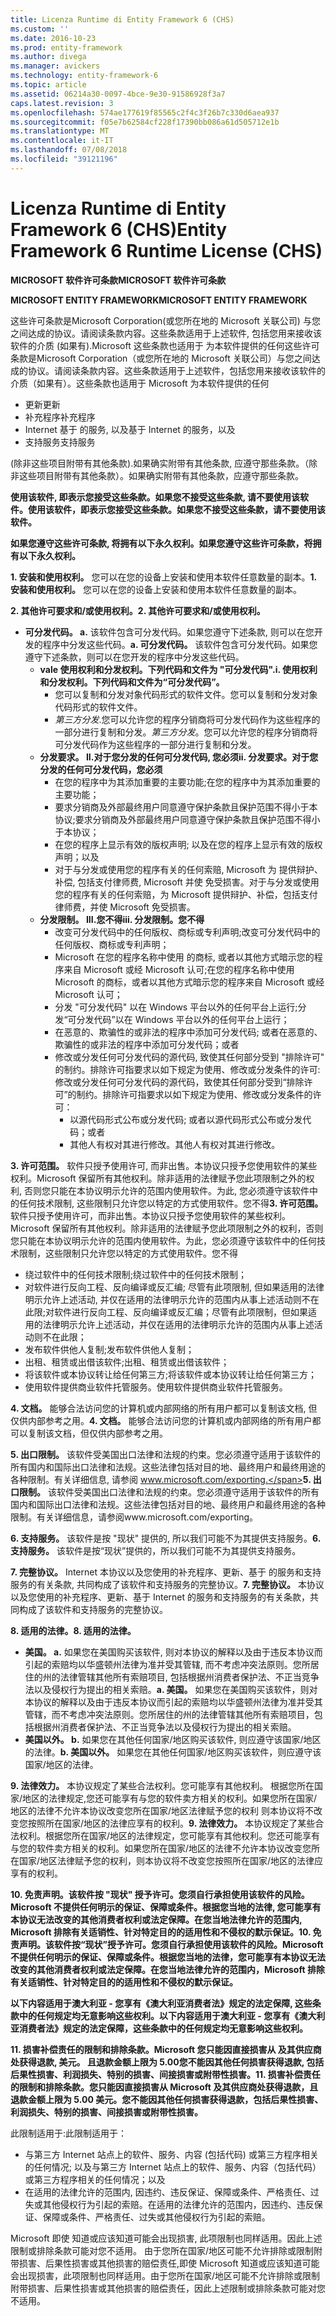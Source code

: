 ```yaml
---
title: Licenza Runtime di Entity Framework 6 (CHS)
ms.custom: ''
ms.date: 2016-10-23
ms.prod: entity-framework
ms.author: divega
ms.manager: avickers
ms.technology: entity-framework-6
ms.topic: article
ms.assetid: 06214a30-0097-4bce-9e30-91586928f3a7
caps.latest.revision: 3
ms.openlocfilehash: 574ae177619f85565c2f4c3f26b7c330d6aea937
ms.sourcegitcommit: f05e7b62584cf228f17390bb086a61d505712e1b
ms.translationtype: MT
ms.contentlocale: it-IT
ms.lasthandoff: 07/08/2018
ms.locfileid: "39121196"
---
```

# <a name="entity-framework-6-runtime-license-chs"></a><span data-ttu-id="c7fe8-102">Licenza Runtime di Entity Framework 6 (CHS)</span><span class="sxs-lookup"><span data-stu-id="c7fe8-102">Entity Framework 6 Runtime License (CHS)</span></span>
<span data-ttu-id="c7fe8-103">**MICROSOFT 软件许可条款**</span><span class="sxs-lookup"><span data-stu-id="c7fe8-103">**MICROSOFT 软件许可条款**</span></span>

<span data-ttu-id="c7fe8-104">**MICROSOFT ENTITY FRAMEWORK**</span><span class="sxs-lookup"><span data-stu-id="c7fe8-104">**MICROSOFT ENTITY FRAMEWORK**</span></span>

<span data-ttu-id="c7fe8-105">这些许可条款是Microsoft Corporation(或您所在地的 Microsoft 关联公司) 与您之间达成的协议。请阅读条款内容。这些条款适用于上述软件, 包括您用来接收该软件的介质 (如果有).Microsoft 这些条款也适用于 为本软件提供的任何</span><span class="sxs-lookup"><span data-stu-id="c7fe8-105">这些许可条款是Microsoft Corporation（或您所在地的 Microsoft 关联公司）与您之间达成的协议。请阅读条款内容。这些条款适用于上述软件，包括您用来接收该软件的介质（如果有）。这些条款也适用于 Microsoft 为本软件提供的任何</span></span>

-   <span data-ttu-id="c7fe8-106">更新</span><span class="sxs-lookup"><span data-stu-id="c7fe8-106">更新</span></span>
-   <span data-ttu-id="c7fe8-107">补充程序</span><span class="sxs-lookup"><span data-stu-id="c7fe8-107">补充程序</span></span>
-   <span data-ttu-id="c7fe8-108">Internet 基于 的服务, 以及</span><span class="sxs-lookup"><span data-stu-id="c7fe8-108">基于 Internet 的服务，以及</span></span>
-   <span data-ttu-id="c7fe8-109">支持服务</span><span class="sxs-lookup"><span data-stu-id="c7fe8-109">支持服务</span></span>

<span data-ttu-id="c7fe8-110">(除非这些项目附带有其他条款).如果确实附带有其他条款, 应遵守那些条款。</span><span class="sxs-lookup"><span data-stu-id="c7fe8-110">（除非这些项目附带有其他条款）。如果确实附带有其他条款，应遵守那些条款。</span></span>

<span data-ttu-id="c7fe8-111">**使用该软件, 即表示您接受这些条款。如果您不接受这些条款, 请不要使用该软件。**</span><span class="sxs-lookup"><span data-stu-id="c7fe8-111">**使用该软件，即表示您接受这些条款。如果您不接受这些条款，请不要使用该软件。**</span></span>

<span data-ttu-id="c7fe8-112">**如果您遵守这些许可条款, 将拥有以下永久权利。**</span><span class="sxs-lookup"><span data-stu-id="c7fe8-112">**如果您遵守这些许可条款，将拥有以下永久权利。**</span></span>

<span data-ttu-id="c7fe8-113">**1. 安装和使用权利。** 您可以在您的设备上安装和使用本软件任意数量的副本。</span><span class="sxs-lookup"><span data-stu-id="c7fe8-113">**1.    安装和使用权利。** 您可以在您的设备上安装和使用本软件任意数量的副本。</span></span>

<span data-ttu-id="c7fe8-114">**2. 其他许可要求和/或使用权利。**</span><span class="sxs-lookup"><span data-stu-id="c7fe8-114">**2.    其他许可要求和/或使用权利。**</span></span>

-   <span data-ttu-id="c7fe8-115">**可分发代码。 a.** 该软件包含可分发代码。如果您遵守下述条款, 则可以在您开发的程序中分发这些代码。</span><span class="sxs-lookup"><span data-stu-id="c7fe8-115">**a.    可分发代码。** 该软件包含可分发代码。如果您遵守下述条款，则可以在您开发的程序中分发这些代码。</span></span>
    -   <span data-ttu-id="c7fe8-116">**vale 使用权利和分发权利。下列代码和文件为 "可分发代码".**</span><span class="sxs-lookup"><span data-stu-id="c7fe8-116">**i.      使用权利和分发权利。下列代码和文件为“可分发代码”。**</span></span>
        -   <span data-ttu-id="c7fe8-117">您可以复制和分发对象代码形式的软件文件。</span><span class="sxs-lookup"><span data-stu-id="c7fe8-117">您可以复制和分发对象代码形式的软件文件。</span></span>
        -   <span data-ttu-id="c7fe8-118">*第三方分发*.您可以允许您的程序分销商将可分发代码作为这些程序的一部分进行复制和分发。</span><span class="sxs-lookup"><span data-stu-id="c7fe8-118">*第三方分发*。您可以允许您的程序分销商将可分发代码作为这些程序的一部分进行复制和分发。</span></span>
    -   <span data-ttu-id="c7fe8-119">**分发要求。 II.对于您分发的任何可分发代码, 您必须**</span><span class="sxs-lookup"><span data-stu-id="c7fe8-119">**ii.    分发要求。对于您分发的任何可分发代码，您必须**</span></span>
        -   <span data-ttu-id="c7fe8-120">在您的程序中为其添加重要的主要功能;</span><span class="sxs-lookup"><span data-stu-id="c7fe8-120">在您的程序中为其添加重要的主要功能；</span></span>
        -   <span data-ttu-id="c7fe8-121">要求分销商及外部最终用户同意遵守保护条款且保护范围不得小于本协议;</span><span class="sxs-lookup"><span data-stu-id="c7fe8-121">要求分销商及外部最终用户同意遵守保护条款且保护范围不得小于本协议；</span></span>
        -   <span data-ttu-id="c7fe8-122">在您的程序上显示有效的版权声明; 以及</span><span class="sxs-lookup"><span data-stu-id="c7fe8-122">在您的程序上显示有效的版权声明；以及</span></span>
        -   <span data-ttu-id="c7fe8-123">对于与分发或使用您的程序有关的任何索赔, Microsoft 为 提供辩护、补偿, 包括支付律师费, Microsoft 并使 免受损害。</span><span class="sxs-lookup"><span data-stu-id="c7fe8-123">对于与分发或使用您的程序有关的任何索赔，为 Microsoft 提供辩护、补偿，包括支付律师费，并使 Microsoft 免受损害。</span></span>
    -   <span data-ttu-id="c7fe8-124">**分发限制。 III.您不得**</span><span class="sxs-lookup"><span data-stu-id="c7fe8-124">**iii.   分发限制。您不得**</span></span>
        -   <span data-ttu-id="c7fe8-125">改变可分发代码中的任何版权、商标或专利声明;</span><span class="sxs-lookup"><span data-stu-id="c7fe8-125">改变可分发代码中的任何版权、商标或专利声明；</span></span>
        -   <span data-ttu-id="c7fe8-126">Microsoft 在您的程序名称中使用 的商标, 或者以其他方式暗示您的程序来自 Microsoft 或经 Microsoft 认可;</span><span class="sxs-lookup"><span data-stu-id="c7fe8-126">在您的程序名称中使用 Microsoft 的商标，或者以其他方式暗示您的程序来自 Microsoft 或经 Microsoft 认可；</span></span>
        -   <span data-ttu-id="c7fe8-127">分发 "可分发代码" 以在 Windows 平台以外的任何平台上运行;</span><span class="sxs-lookup"><span data-stu-id="c7fe8-127">分发“可分发代码”以在 Windows 平台以外的任何平台上运行；</span></span>
        -   <span data-ttu-id="c7fe8-128">在恶意的、欺骗性的或非法的程序中添加可分发代码; 或者</span><span class="sxs-lookup"><span data-stu-id="c7fe8-128">在恶意的、欺骗性的或非法的程序中添加可分发代码；或者</span></span>
        -   <span data-ttu-id="c7fe8-129">修改或分发任何可分发代码的源代码, 致使其任何部分受到 "排除许可" 的制约。排除许可指要求以如下规定为使用、修改或分发条件的许可:</span><span class="sxs-lookup"><span data-stu-id="c7fe8-129">修改或分发任何可分发代码的源代码，致使其任何部分受到“排除许可”的制约。排除许可指要求以如下规定为使用、修改或分发条件的许可：</span></span>
            -   <span data-ttu-id="c7fe8-130">以源代码形式公布或分发代码; 或者</span><span class="sxs-lookup"><span data-stu-id="c7fe8-130">以源代码形式公布或分发代码；或者</span></span>
            -   <span data-ttu-id="c7fe8-131">其他人有权对其进行修改。</span><span class="sxs-lookup"><span data-stu-id="c7fe8-131">其他人有权对其进行修改。</span></span>

<span data-ttu-id="c7fe8-132">**3. 许可范围。** 软件只授予使用许可, 而非出售。本协议只授予您使用软件的某些权利。Microsoft 保留所有其他权利。除非适用的法律赋予您此项限制之外的权利, 否则您只能在本协议明示允许的范围内使用软件。为此, 您必须遵守该软件中的任何技术限制, 这些限制只允许您以特定的方式使用软件。您不得</span><span class="sxs-lookup"><span data-stu-id="c7fe8-132">**3.    许可范围。** 软件只授予使用许可，而非出售。本协议只授予您使用软件的某些权利。Microsoft 保留所有其他权利。除非适用的法律赋予您此项限制之外的权利，否则您只能在本协议明示允许的范围内使用软件。为此，您必须遵守该软件中的任何技术限制，这些限制只允许您以特定的方式使用软件。您不得</span></span>

-   <span data-ttu-id="c7fe8-133">绕过软件中的任何技术限制;</span><span class="sxs-lookup"><span data-stu-id="c7fe8-133">绕过软件中的任何技术限制；</span></span>
-   <span data-ttu-id="c7fe8-134">对软件进行反向工程、反向编译或反汇编; 尽管有此项限制, 但如果适用的法律明示允许上述活动, 并仅在适用的法律明示允许的范围内从事上述活动则不在此限;</span><span class="sxs-lookup"><span data-stu-id="c7fe8-134">对软件进行反向工程、反向编译或反汇编；尽管有此项限制，但如果适用的法律明示允许上述活动，并仅在适用的法律明示允许的范围内从事上述活动则不在此限；</span></span>
-   <span data-ttu-id="c7fe8-135">发布软件供他人复制;</span><span class="sxs-lookup"><span data-stu-id="c7fe8-135">发布软件供他人复制；</span></span>
-   <span data-ttu-id="c7fe8-136">出租、租赁或出借该软件;</span><span class="sxs-lookup"><span data-stu-id="c7fe8-136">出租、租赁或出借该软件；</span></span>
-   <span data-ttu-id="c7fe8-137">将该软件或本协议转让给任何第三方;</span><span class="sxs-lookup"><span data-stu-id="c7fe8-137">将该软件或本协议转让给任何第三方；</span></span>
-   <span data-ttu-id="c7fe8-138">使用软件提供商业软件托管服务。</span><span class="sxs-lookup"><span data-stu-id="c7fe8-138">使用软件提供商业软件托管服务。</span></span>

<span data-ttu-id="c7fe8-139">**4. 文档。** 能够合法访问您的计算机或内部网络的所有用户都可以复制该文档, 但仅供内部参考之用。</span><span class="sxs-lookup"><span data-stu-id="c7fe8-139">**4.    文档。** 能够合法访问您的计算机或内部网络的所有用户都可以复制该文档，但仅供内部参考之用。</span></span>

<span data-ttu-id="c7fe8-140">**5. 出口限制。** 该软件受美国出口法律和法规的约束。您必须遵守适用于该软件的所有国内和国际出口法律和法规。这些法律包括对目的地、最终用户和最终用途的各种限制。有关详细信息, 请参阅 www.microsoft.com/exporting.</span><span class="sxs-lookup"><span data-stu-id="c7fe8-140">**5.    出口限制。** 该软件受美国出口法律和法规的约束。您必须遵守适用于该软件的所有国内和国际出口法律和法规。这些法律包括对目的地、最终用户和最终用途的各种限制。有关详细信息，请参阅www.microsoft.com/exporting。</span></span>

<span data-ttu-id="c7fe8-141">**6. 支持服务。** 该软件是按 "现状" 提供的, 所以我们可能不为其提供支持服务。</span><span class="sxs-lookup"><span data-stu-id="c7fe8-141">**6.    支持服务。** 该软件是按“现状”提供的，所以我们可能不为其提供支持服务。</span></span>

<span data-ttu-id="c7fe8-142">**7. 完整协议。** Internet 本协议以及您使用的补充程序、更新、基于 的服务和支持服务的有关条款, 共同构成了该软件和支持服务的完整协议。</span><span class="sxs-lookup"><span data-stu-id="c7fe8-142">**7.    完整协议。** 本协议以及您使用的补充程序、更新、基于 Internet 的服务和支持服务的有关条款，共同构成了该软件和支持服务的完整协议。</span></span>

<span data-ttu-id="c7fe8-143">**8. 适用的法律。**</span><span class="sxs-lookup"><span data-stu-id="c7fe8-143">**8.    适用的法律。**</span></span>

-   <span data-ttu-id="c7fe8-144">**美国。 a.** 如果您在美国购买该软件, 则对本协议的解释以及由于违反本协议而引起的索赔均以华盛顿州法律为准并受其管辖, 而不考虑冲突法原则。您所居住的州的法律管辖其他所有索赔项目, 包括根据州消费者保护法、不正当竞争法以及侵权行为提出的相关索赔。</span><span class="sxs-lookup"><span data-stu-id="c7fe8-144">**a.    美国。** 如果您在美国购买该软件，则对本协议的解释以及由于违反本协议而引起的索赔均以华盛顿州法律为准并受其管辖，而不考虑冲突法原则。您所居住的州的法律管辖其他所有索赔项目，包括根据州消费者保护法、不正当竞争法以及侵权行为提出的相关索赔。</span></span>
-   <span data-ttu-id="c7fe8-145">**美国以外。 b.** 如果您在其他任何国家/地区购买该软件, 则应遵守该国家/地区的法律。</span><span class="sxs-lookup"><span data-stu-id="c7fe8-145">**b.    美国以外。** 如果您在其他任何国家/地区购买该软件，则应遵守该国家/地区的法律。</span></span>

<span data-ttu-id="c7fe8-146">**9. 法律效力。** 本协议规定了某些合法权利。您可能享有其他权利。 根据您所在国家/地区的法律规定,您还可能享有与您的软件卖方相关的权利。如果您所在国家/地区的法律不允许本协议改变您所在国家/地区法律赋予您的权利 则本协议将不改变您按照所在国家/地区的法律应享有的权利。</span><span class="sxs-lookup"><span data-stu-id="c7fe8-146">**9.    法律效力。** 本协议规定了某些合法权利。根据您所在国家/地区的法律规定，您可能享有其他权利。您还可能享有与您的软件卖方相关的权利。如果您所在国家/地区的法律不允许本协议改变您所在国家/地区法律赋予您的权利，则本协议将不改变您按照所在国家/地区的法律应享有的权利。</span></span>

<span data-ttu-id="c7fe8-147">**10. 免责声明。该软件按 "现状" 授予许可。您须自行承担使用该软件的风险。Microsoft 不提供任何明示的保证、保障或条件。根据您当地的法律, 您可能享有本协议无法改变的其他消费者权利或法定保障。在您当地法律允许的范围内, Microsoft 排除有关适销性、针对特定目的的适用性和不侵权的默示保证。**</span><span class="sxs-lookup"><span data-stu-id="c7fe8-147">**10.   免责声明。该软件按“现状”授予许可。您须自行承担使用该软件的风险。Microsoft 不提供任何明示的保证、保障或条件。根据您当地的法律，您可能享有本协议无法改变的其他消费者权利或法定保障。在您当地法律允许的范围内，Microsoft 排除有关适销性、针对特定目的的适用性和不侵权的默示保证。**</span></span>

<span data-ttu-id="c7fe8-148">**以下内容适用于澳大利亚 - 您享有《澳大利亚消费者法》规定的法定保障, 这些条款中的任何规定均无意影响这些权利。**</span><span class="sxs-lookup"><span data-stu-id="c7fe8-148">**以下内容适用于澳大利亚 - 您享有《澳大利亚消费者法》规定的法定保障，这些条款中的任何规定均无意影响这些权利。**</span></span>

<span data-ttu-id="c7fe8-149">**11. 损害补偿责任的限制和排除条款。Microsoft 您只能因直接损害从 及其供应商处获得退款, 美元。 且退款金额上限为 5.00您不能因其他任何损害获得退款, 包括后果性损害、利润损失、特别的损害、间接损害或附带性损害。**</span><span class="sxs-lookup"><span data-stu-id="c7fe8-149">**11.   损害补偿责任的限制和排除条款。您只能因直接损害从 Microsoft 及其供应商处获得退款，且退款金额上限为 5.00 美元。您不能因其他任何损害获得退款，包括后果性损害、利润损失、特别的损害、间接损害或附带性损害。**</span></span>

<span data-ttu-id="c7fe8-150">此限制适用于:</span><span class="sxs-lookup"><span data-stu-id="c7fe8-150">此限制适用于：</span></span>

-   <span data-ttu-id="c7fe8-151">与第三方 Internet 站点上的软件、服务、内容 (包括代码) 或第三方程序相关的任何情况; 以及</span><span class="sxs-lookup"><span data-stu-id="c7fe8-151">与第三方 Internet 站点上的软件、服务、内容（包括代码）或第三方程序相关的任何情况；以及</span></span>
-   <span data-ttu-id="c7fe8-152">在适用的法律允许的范围内, 因违约、违反保证、保障或条件、严格责任、过失或其他侵权行为引起的索赔。</span><span class="sxs-lookup"><span data-stu-id="c7fe8-152">在适用的法律允许的范围内，因违约、违反保证、保障或条件、严格责任、过失或其他侵权行为引起的索赔。</span></span>

<span data-ttu-id="c7fe8-153">Microsoft 即使 知道或应该知道可能会出现损害, 此项限制也同样适用。因此上述限制或排除条款可能对您不适用。 由于您所在国家/地区可能不允许排除或限制附带损害、后果性损害或其他损害的赔偿责任,</span><span class="sxs-lookup"><span data-stu-id="c7fe8-153">即使 Microsoft 知道或应该知道可能会出现损害，此项限制也同样适用。由于您所在国家/地区可能不允许排除或限制附带损害、后果性损害或其他损害的赔偿责任，因此上述限制或排除条款可能对您不适用。</span></span>
